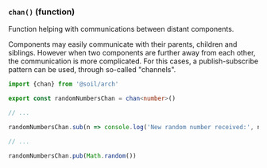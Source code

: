 ### `chan()` (function)

Function helping with communications between distant components.

Components may easily communicate with their parents, children and siblings.
However when two components are further away from each other, the communication
is more complicated. For this cases, a publish-subscribe pattern can be used,
through so-called "channels".

```ts
import {chan} from '@soil/arch'

export const randomNumbersChan = chan<number>()

// ...

randomNumbersChan.sub(n => console.log('New random number received:', n))

// ...

randomNumbersChan.pub(Math.random())
```
